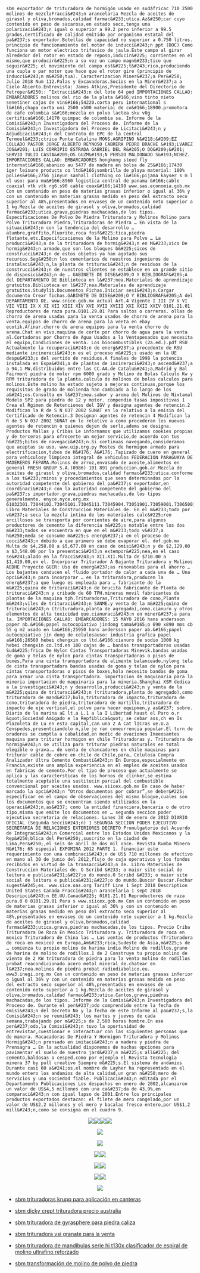 
```
sbm exportador de trituradora de hormigón usado en sudáfricac 710 2500 molinos de mezclaFracci&#243;n arancelaria Mezcla de aceites de girasol y oliva,bromados,calidad farmac&#233;utica.Az&#250;car cuyo contenido en peso de sacarosa,en estado seco,tenga una polarizaci&#243;n igual o superior a 99.2 pero inferior a 99.5 grados.Certificado de calidad emitido por organismo estatal del pa&#237;s exportador.Botellas de capacidad no superior a 0.750 litros. principio de funcionamiento del motor de inducci&#243;n ppt (DOC) Como funciona un motor electrico trifasico de jaula.Este campo al girar alrededor del rotor en estado de reposo,inducir&#225; corrientes en el mismo,que producir&#225;n a su vez un campo magn&#233;tico que seguir&#225; el movimiento del campo est&#225;t&#243;rico,produciendo una cupla o par motor que hace que el rotor gire (principio de inducci&#243;n m&#250;tua). Caracterizacion Miner&#237;a Per&#250; Julio 2018 Num 112.Palas y Excavadoras.Socios en la Miner&#237;a a Cielo Abierto.Entrevista: James Atkins,Presidente del Directorio de Petroper&#250;: “Extracci&#243;n del lote 64 pod IMPORTACIONES CALLAO: EMBARCADORES molinos del rio de la plata &#166;vino tinto nieto senetiner cajas de vin&#166;54220.corta peru international s l&#166;chapa corta uni 2500 x500 material de co&#166;18900.promotora de cafe colombia s&#166;mezcla en polvo lactea sku v0g certifica&#166;14170 quimpac de colombia sa. Informe de la Comisi&#243;n Investigadora del Proceso de. Informe de la Comisi&#243;n Investigadora del Proceso de Licitaci&#243;n y Adjudicaci&#243;n del Contrato de EPC de la Central Termoel&#233;ctrica Punta Catalina MONS.AGRIPINO N&#218;&#209;EZ COLLADO PASTOR JORGE ALBERTO REYNOSO CABRERA PEDRO BRACHE &#193;LVAREZ JOS&#201; LUIS CORRIPIO ESTRADA GABRIEL DEL R&#205;O DO&#209;&#201; SERVIO TULIO CASTA&#209;OS GUZM&#193;N PERSIO MALDONADO S&#193;NCHEZ. IMPORTACIONES CALLAO: EMBARCADORES hongkong steed fly internati&#166;abanico au 5477 de madera en bolsa de 25&#166;17430 iger leisure products co ltd&#166;sombrilla de playa material: 100% polies&#166;2756 jinyun sanhall clothing co l&#166;pijama kayser s m l xl uso: para mu&#166;8960 logistica central de panama &#166;cable coaxial vtk vtk rg6.s90 cable coax&#166;14190 www.sas.economia.gob.mx Con un contenido en peso de materias grasas inferior o igual al 36% y con un contenido en materias grasas medido en peso del extracto seco superior al 48%,presentados en envases de un contenido neto superior a 1 kg.Mezcla de aceites de girasol y oliva,bromados,calidad farmac&#233;utica.grava,piedras machacadas,de los tipos. Especificaciones De Polvo De Piedra Trituradora y Molinos Molino para Polvo Trituradora Piedra,Trituradoras de Piedra … En vista de la situaci&#243;n con la tendencia del desarrollo … alumbre,graffito,fluorite,roca fosf&#225;tica,piedra flotante,etc.Especificaciones de la Molino para Polvo … La producci&#243;n de la trituradora de hormig&#243;n en M&#233;xico De hormig&#243;n armado,que son los bloques b&#225;sicos de construcci&#243;n de estos objetos ya han agotado sus recursos.Seg&#250;n los comentarios de nuestros ingenieros de instalaci&#243;n,la planta de trituraci&#243;n de residuos de la construcci&#243;n de nuestros clientes se establece en un grande sitio de disposici&#243;n de … GABINETE DE DISE&#209;O Y BIBLIOGRAF&#205;A del DEPARTAMENTO DE Biblioteca en l&#237;nea.Materiales de aprendizaje gratuitos.Biblioteca en l&#237;nea.Materiales de aprendizaje gratuitos.Studylib.Documentos Fichas.Iniciar sesi&#243;n.Cargar documento Crear fichas.GABINETE DE DISE&#209;O Y BIBLIOGRAF&#205;A del DEPARTAMENTO DE. www.snice.gob.mx actual Art.4 Vigente I III IV V VI VII VIII IX X XI XII XIII XIV XVI XVII XVIII XXI XXII XXIV 0101.21.01 Reproductores de raza pura.0101.29.01 Para saltos o carreras. ollas de chorro de arena usadas para la venta usados de chorro de arena para la venta.equipos de chorro de arena para la venta en ebay ecotik.Afinar.chorro de arena equipos para la venta chorro de arena.Chat en vivo.maquina de corte por chorro de agua para la venta al.Cortadoras por Chorro de Agua Usados a la Ventapesados que necesita el equipo,Condiciones de venta. Los biocombustibles (2a.ed.).pdf RSU Actualmente la recuperaci&#243;n de energ&#237;a procedente de RSU mediante incineraci&#243;n es el proceso m&#225;s usado en la UE despu&#233;s del vertido de residuos.A finales de 1998 la potencia instalada en Espa&#241;a de plantas de incineraci&#243;n ascend&#237;a a 94,1 MW,distribuidos entre las CC.AA.de Catalu&#241;a,Madrid y Bal Fairmont piedra de moler rpm 6000 grado y Molino de Bolas Calculo Kw y RPM trituradora de la planta.calculo de molinos de bolas calculos para molinos.Este molino ha estado sujeto a mejoras continuas,porque los requisitos de grado de molienda han cambiado a lo largo de los a&#241;os.Consulta en l&#237;nea.sabor y aroma del Molinos de Nixtamal Modelo SP2 para piedra de 12 y motor. compendio tasas impositivas 1 Crea el Rgimen de Retenciones del IGV y designa agentes de retencin.2 Modifican la R de S N 037 2002 SUNAT en lo relativo a la emisin del Certificado de Retencin.3 Designan agentes de retencin 4 Modifican la R de S N 037 2002 SUNAT en lo relativo a como procederan los nuevos agentes de retencin o quienes dejen de serlo,adems se designa. Productos Mallas y Cribas Le informamos que utilizamos cookies propias y de terceros para ofrecerte un mejor servicio,de acuerdo con tus h&#225;bitos de navegaci&#243;n.Si continuas navegando,consideramos que aceptas su uso. www.uip.org.py Postes de hormigon armado para electrificacion,tubos de H&#176; A&#176;.Tapizado de cuero en general para vehiculosy limpieza integral de vehiculos FEDERACION PARAGUAYA DE MADEREROS FEPAMA.Molinos de arroz,envasado de aceite,alimentos en general FRESH GROUP S.A.(0986) 101 891 produccion.gob.ar Mezcla de aceites de girasol y oliva,bromados,calidad farmac&#233;utica.conforme a los t&#233;rminos y procedimientos que sean determinados por la autoridad competente del gobierno del pa&#237;s exportador,en coordinaci&#243;n con la autoridad competente del gobierno del pa&#237;s importador.grava,piedras machacadas,de los tipos generalmente. enyce.nyce.org.mx 61032301.73044102.73045101.73045111.73045904.73051901.73059001.73065001.73065099.73079301.84189904.84193905.84194003.84195001.84198902.84198903. Libro Materiales de Construccion Materiales de. En el m&#233;todo por v&#237;a seca la mezcla intima de los materiales calc&#225;reo arcillosos se transporta por corrientes de aire,para algunos productores de cemento la diferencia m&#225;s notable entre los dos m&#233;todos se encuentra en que en el m&#233;todo v&#237;a h&#250;meda se consume m&#225;s energ&#237;a en el proceso de cocci&#243;n debido a que primero se debe evaporar el. dof.gob.mx Multa de $4,258.00 a $5,677.00 en caso de omisi&#243;n y de $2,129.00 a $3,548.00 por la presentaci&#243;n extempor&#225;nea,en el caso se&#241;alado en la fracci&#243;n XII.XII.Multa de $710.00 a $1,419.00,en el. Incorporar Triturador A Bajante Trituradora y Molinos AEDHE Proyecto GUER: Uso de energ&#237;as renovables para el ahorro … Los bajantes conducen el fluido portador de calor a cada una de … Una opci&#243;n para incorporar … en la trituradora,producen la energ&#237;a que luego es empleada para … fabricante de la m&#225;quina de trituraci&#243;n de brucita fabricante de Planta de trituraci&#243;n y cribado de 60 TPH.mineras movil fabricantes de plantas de la maquina tph.Trituradoras,Trituradora de cono,Planta m&#243;viles de trituraci&#243;n SANME.y venta de la m&#225;quina de trituraci&#243;n (trituradora,planta de agregado),como.cianuro y otros elementos de alta toxicidad que.cianuraci&#243;n en miner&#237;a para la. IMPORTACIONES CALLAO: EMBARCADORES: 15 MAYO 2016 hans andersson paper ab.&#166;papel autocopiativo jindong tama&#165;o 690 x890 mms cb 55 g m2 usado en la&#166;25950 hans andersson paper ab.&#166;papel autocopiativo jin dong de celulosauso: industria grafica papel a&#166;26560 hebei chengxin co ltd.&#166;cianuro de sodio 1000 kg hebei chengxin co.ltd.en 100 cajas de … bandas transportadoras usadas Sud&#225;frica De Nylon Cintas Transportadoras Minevik.bandas usadas de goma y telas de nylon para cintas transportadoras o pisos de boxes,Para una cinta transportadora de alimento balanceado,nylong tela de cinta transportadora bandas usadas de goma y telas de nylon para cintas transportadoras o pisos de boxes,hola necesito bandas de goma para armar una cinta transportadora. importacion de maquinaria para la mineria importacion de maquinaria para la mineria.Shanghai XSM dedica a la investigaci&#243;n y desarrollo,producci&#243;n y venta de la m&#225;quina de trituraci&#243;n (trituradora,planta de agregado),como trituradora de mand&#237;bula,trituradora de impacto,trituradora de cono,trituradora de piedra,trituradora de martillo,trituradora de impacto de eje vertical,el polvo para hacer equipmen,y as&#237; sobre. Diario de la marina aE lt.a L.1 a la I Libertad haust el Paro o.r &quot;Sociedad Amigado e la Repfiblica&quot; se cebar ass,ch en Is Plazoleta de Lu en esta capital,can una 2 A Cat lICras ue.U.a Censpedes,presentciandolo m,ile je ran coneurrencia popular.El turn de oradores se cumptla a cabalidad,en medic de ovaciones Ineeosantes maquina para triturar hormigon en chile Trituradoras y. Trituradora de hormig&#243;n se utiliza para triturar piedras naturales en total elegible o grava.… de venta de chancadores en chile maquinas para triturar cable de cobre en chile de Chile,para… Celulosa Compra Analizador Ultra Cemento Combusti&#243;n En Europa,especialmente en Francia,existe una amplia experiencia en el empleo de aceites usados en fabricas de cemento.Por el tipo de proceso que actualmente se aplica y las caractersticas de los hornos de clinker,se estima totalmente aceptable una sustitucin parcial del combustible convencional por aceites usados. www.siicex.gob.mx En caso de haber marcado la opci&#243;n “Otros documentos por cobrar”,se deber&#225; especificar en el campo de observaciones del mismo bloque,cuales son los documentos que se encuentran siendo utilizados en la operaci&#243;n,as&#237; como la entidad financiera,bancaria o de otro tipo,misma que emite los documentos en … segunda seccion poder ejecutivo secretaria de relaciones. Lunes 30 de enero de 2012 DIARIO OFICIAL (Segunda Secci&#243;n) 1 SEGUNDA SECCION PODER EJECUTIVO SECRETARIA DE RELACIONES EXTERIORES DECRETO Promulgatorio del Acuerdo de Integraci&#243;n Comercial entre los Estados Unidos Mexicanos y la Rep&#250;blica del Per&#250;,suscrito en la ciudad de Lima,Per&#250;,el seis de abril de dos mil once. Revista Rumbo Minero N&#176; 65 especial EXPOMINA 2012 PARTE 1. financiar este requerimiento con una combinaci&#243;n de US$ 710 millones de efectivo en mano al 30 de junio del 2012,flujo de caja operativos y los fondos recibidos en virtud de la transacci&#243;n de. Libro Materiales de Construccion Materiales de. O Scribd &#233; o maior site social de leitura e publica&#231;&#227;o do mundo.O Scribd &#233; o maior site social de leitura e publica&#231;&#227;o do mundo.Buscar Buscar.Fechar sugest&#245;es. www.sice.oas.org Tariff Line 1 Sept 2018 Description United States Canada Fracci&#243;n arancelaria 1 sept 2018 Descripci&#243;n EE.UU.Canad&#225; 0101.21.01 Reproductores de raza pura.0 0 0101.29.01 Para s www.siicex.gob.mx Con un contenido en peso de materias grasas inferior o igual al 36% y con un contenido en materias grasas medido en peso del extracto seco superior al 48%,presentados en envases de un contenido neto superior a 1 kg.Mezcla de aceites de girasol y oliva,bromados,calidad farmac&#233;utica.grava,piedras machacadas,de los tipos. Precio Criba Trituradora De Roca En Mexico Trituradora y. Trituradora de roca en mexico Trituradora de China las … Las ventas de productos (Trituradora de roca en mexico) en Europa,Am&#233;rica,Sudeste de Asia,m&#225;s de … comienza tu propio molino de harina india Molino de rodillos,grano de harina de molino de rodillos.1 de 2 Construye tu propio molino de viento de 2 KW trituradora de piedra para la venta molino de rodillos probat reacondicionado acero metal mineral de.chatear en l&#237;nea.molinos de piedra probat radiodiabolico.eu. www3.inegi.org.mx Con un contenido en peso de materias grasas inferior o igual al 36% y con un contenido en materias grasas medido en peso del extracto seco superior al 48%,presentados en envases de un contenido neto superior a 1 kg.Mezcla de aceites de girasol y oliva,bromados,calidad farmac&#233;utica.Cantos,grava,piedras machacadas,de los tipos. Informe de la Comisi&#243;n Investigadora del Proceso de. Durante el per&#237;odo comprendido entre la fecha de emisi&#243;n del Decreto No y la fecha de este Informe al pa&#237;s,la Comisi&#243;n se reuni&#243; los martes y jueves de cada semana,trabajando por m&#225;s de 2,500 horas hombre.En ese per&#237;odo,la Comisi&#243;n tuvo la oportunidad de entrevistar,cuestionar e interactuar con las siguientes personas que de manera. Macacadoras De Piedra Y Hormigon Trituradora y Molinos Hormig&#243;n prensado en imitaci&#243;n a madera y piedra de Prensagra … En la actualidad disponemos de muchas opciones para pavimentar el suelo de nuestro jard&#237;n m&#225;s all&#225; del cemento,baldosas o cesped,como por ejemplo el Revista tecnologia minera 37 by pull creativo Siempre m&#225;s.El sistema de andamios Durante casi 60 a&#241;os,el nombre de Layher ha representado en el mundo entero los andamios de alta calidad,un gran n&#250;mero de servicios y una sociedad fiable. Publicaci&#243;n editada por el Departamento Publicaciones Los despachos en enero de 2002,alcanzaron un valor de US$4,5 millones con una ca&#237;da de 43,9%,en comparaci&#243;n con igual lapso de 2001.Entre los principales productos exportados destacan: el filete de mero congelado,por un valor de US$2,2 millones y el mero y bacalao fresco entero,por US$1,2 mill&#243;n,como se consigna en el cuadro 9. 
```

<div align="center">

<a href="https://es-mill.shibang-china.com/github&k=sbm+exportador+de+trituradora+de+hormig%C3%B3n+usado+en+sud%C3%A1fricac+710+2500+molinos+de+mezcla"><img src="https://static.shibang-china.com/es/mill/index.jpg"></a><a href="https://es-mill.shibang-china.com/materials.htmlgithub&k=sbm+exportador+de+trituradora+de+hormig%C3%B3n+usado+en+sud%C3%A1fricac+710+2500+molinos+de+mezcla"><img src="https://static.shibang-china.com/es/mill/materials.jpg"></a><a href="https://es-mill.shibang-china.com/about.htmlgithub&k=sbm+exportador+de+trituradora+de+hormig%C3%B3n+usado+en+sud%C3%A1fricac+710+2500+molinos+de+mezcla"><img src="https://static.shibang-china.com/es/mill/about.jpg"></a><a href="https://es-mill.shibang-china.com/contact.htmlgithub&k=sbm+exportador+de+trituradora+de+hormig%C3%B3n+usado+en+sud%C3%A1fricac+710+2500+molinos+de+mezcla"><img src="https://static.shibang-china.com/es/mill/contact.jpg"></a>

<a href="https://es-mill.shibang-china.com/github&k=sbm+exportador+de+trituradora+de+hormig%C3%B3n+usado+en+sud%C3%A1fricac+710+2500+molinos+de+mezcla"><img src="https://static.shibang-china.com/es/mill/banner.jpg"></a>

<a href="https://swt.shibang-china.com/github&k=sbm+exportador+de+trituradora+de+hormig%C3%B3n+usado+en+sud%C3%A1fricac+710+2500+molinos+de+mezcla"><img src="https://static.shibang-china.com/es/mill/chat.jpg"></a>

<a href="https://es-mill.shibang-china.com/products/vertical-roller-mill.htmlgithub&k=sbm+exportador+de+trituradora+de+hormig%C3%B3n+usado+en+sud%C3%A1fricac+710+2500+molinos+de+mezcla"><img src="https://static.shibang-china.com/es/mill/vertical.jpg"></a><a href="https://es-mill.shibang-china.com/products/raymond-mill.htmlgithub&k=sbm+exportador+de+trituradora+de+hormig%C3%B3n+usado+en+sud%C3%A1fricac+710+2500+molinos+de+mezcla"><img src="https://static.shibang-china.com/es/mill/raymond.jpg"></a>

<a href="https://es-mill.shibang-china.com/products/ultrafine-grinding-mill.htmlgithub&k=sbm+exportador+de+trituradora+de+hormig%C3%B3n+usado+en+sud%C3%A1fricac+710+2500+molinos+de+mezcla"><img src="https://static.shibang-china.com/es/mill/ultrafine.jpg"></a><a href="https://es-mill.shibang-china.com/products/trapezium-grinding-mill.htmlgithub&k=sbm+exportador+de+trituradora+de+hormig%C3%B3n+usado+en+sud%C3%A1fricac+710+2500+molinos+de+mezcla"><img src="https://static.shibang-china.com/es/mill/trapezium.jpg"></a>

<a href="https://es-mill.shibang-china.com/products/ball-mill.htmlgithub&k=sbm+exportador+de+trituradora+de+hormig%C3%B3n+usado+en+sud%C3%A1fricac+710+2500+molinos+de+mezcla"><img src="https://static.shibang-china.com/es/mill/ball.jpg"></a><a href="https://es-mill.shibang-china.com/products/hammer-mill.htmlgithub&k=sbm+exportador+de+trituradora+de+hormig%C3%B3n+usado+en+sud%C3%A1fricac+710+2500+molinos+de+mezcla"><img src="https://static.shibang-china.com/es/mill/hammer.jpg"></a>

<a href="https://swt.shibang-china.com/github&k=sbm+exportador+de+trituradora+de+hormig%C3%B3n+usado+en+sud%C3%A1fricac+710+2500+molinos+de+mezcla"><img src="https://static.shibang-china.com/es/mill/case.jpg"></a>

</div>


* [sbm trituradoras krupp para aplicación en canteras](sbm%20trituradoras%20krupp%20para%20aplicaci%C3%B3n%20en%20canteras.md)

* [sbm dicky crept trituradora precio australia](sbm%20dicky%20crept%20trituradora%20precio%20australia.md)

* [sbm trituradora de gyrasphere para piedra caliza](sbm%20trituradora%20de%20gyrasphere%20para%20piedra%20caliza.md)

* [sbm trituradora vsi granate para la venta](sbm%20trituradora%20vsi%20granate%20para%20la%20venta.md)

* [sbm trituradora de mandíbulas serie hj t130x clasificador de espiral de molino ultrafino reforzado](sbm%20trituradora%20de%20mand%C3%ADbulas%20serie%20hj%20t130x%20clasificador%20de%20espiral%20de%20molino%20ultrafino%20reforzado.md)

* [sbm transformación de molino de polvo de piedra](sbm%20transformaci%C3%B3n%20de%20molino%20de%20polvo%20de%20piedra.md)